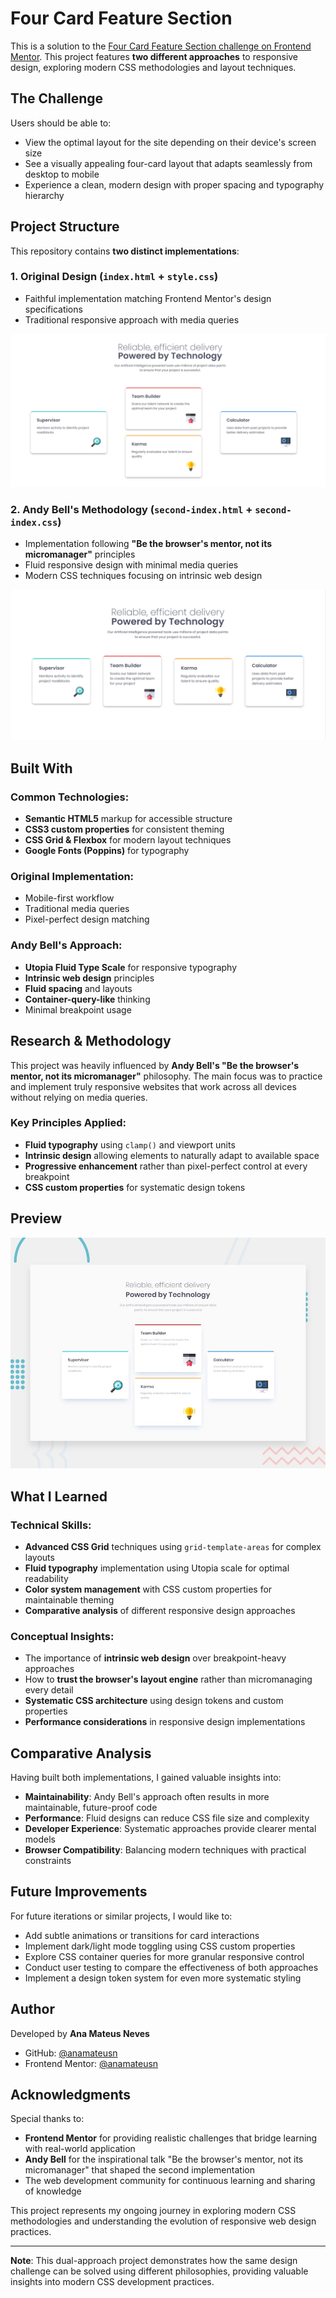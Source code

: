 # Four Card Feature Section

This is a solution to the [Four Card Feature Section challenge on Frontend Mentor](https://www.frontendmentor.io/challenges/four-card-feature-section-weK1eFYK). This project features **two different approaches** to responsive design, exploring modern CSS methodologies and layout techniques.

## The Challenge

Users should be able to:

- View the optimal layout for the site depending on their device's screen size
- See a visually appealing four-card layout that adapts seamlessly from desktop to mobile
- Experience a clean, modern design with proper spacing and typography hierarchy

## Project Structure

This repository contains **two distinct implementations**:

### 1. **Original Design** (`index.html` + `style.css`)
- Faithful implementation matching Frontend Mentor's design specifications
- Traditional responsive approach with media queries

![Original Design Final Preview](./final-preview/media-queries.png)

### 2. **Andy Bell's Methodology** (`second-index.html` + `second-index.css`)
- Implementation following **"Be the browser's mentor, not its micromanager"** principles
- Fluid responsive design with minimal media queries
- Modern CSS techniques focusing on intrinsic web design

![Andy Bell's Inspired Design Preview](./final-preview/no-media-queries.png)

## Built With

### Common Technologies:
- **Semantic HTML5** markup for accessible structure
- **CSS3 custom properties** for consistent theming
- **CSS Grid & Flexbox** for modern layout techniques
- **Google Fonts (Poppins)** for typography

### Original Implementation:
- Mobile-first workflow
- Traditional media queries
- Pixel-perfect design matching

### Andy Bell's Approach:
- **Utopia Fluid Type Scale** for responsive typography
- **Intrinsic web design** principles
- **Fluid spacing** and layouts
- **Container-query-like** thinking
- Minimal breakpoint usage

## Research & Methodology

This project was heavily influenced by **Andy Bell's "Be the browser's mentor, not its micromanager"** philosophy. The main focus was to practice and implement truly responsive websites that work across all devices without relying on media queries.

### Key Principles Applied:
- **Fluid typography** using `clamp()` and viewport units
- **Intrinsic design** allowing elements to naturally adapt to available space
- **Progressive enhancement** rather than pixel-perfect control at every breakpoint
- **CSS custom properties** for systematic design tokens

## Preview
![Design preview for the Four card feature section coding challenge](./design/desktop-preview.jpg)

## What I Learned

### Technical Skills:
- **Advanced CSS Grid** techniques using `grid-template-areas` for complex layouts
- **Fluid typography** implementation using Utopia scale for optimal readability
- **Color system management** with CSS custom properties for maintainable theming
- **Comparative analysis** of different responsive design approaches

### Conceptual Insights:
- The importance of **intrinsic web design** over breakpoint-heavy approaches
- How to **trust the browser's layout engine** rather than micromanaging every detail
- **Systematic CSS architecture** using design tokens and custom properties
- **Performance considerations** in responsive design implementations

## Comparative Analysis

Having built both implementations, I gained valuable insights into:

- **Maintainability**: Andy Bell's approach often results in more maintainable, future-proof code
- **Performance**: Fluid designs can reduce CSS file size and complexity
- **Developer Experience**: Systematic approaches provide clearer mental models
- **Browser Compatibility**: Balancing modern techniques with practical constraints

## Future Improvements

For future iterations or similar projects, I would like to:

- Add subtle animations or transitions for card interactions
- Implement dark/light mode toggling using CSS custom properties
- Explore CSS container queries for more granular responsive control
- Conduct user testing to compare the effectiveness of both approaches
- Implement a design token system for even more systematic styling

## Author

Developed by **Ana Mateus Neves**

- GitHub: [@anamateusn](https://github.com/anamateusn)
- Frontend Mentor: [@anamateusn](https://www.frontendmentor.io/profile/anamateusn)

## Acknowledgments

Special thanks to:
- **Frontend Mentor** for providing realistic challenges that bridge learning with real-world application
- **Andy Bell** for the inspirational talk "Be the browser's mentor, not its micromanager" that shaped the second implementation
- The web development community for continuous learning and sharing of knowledge

This project represents my ongoing journey in exploring modern CSS methodologies and understanding the evolution of responsive web design practices.

---

**Note**: This dual-approach project demonstrates how the same design challenge can be solved using different philosophies, providing valuable insights into modern CSS development practices.